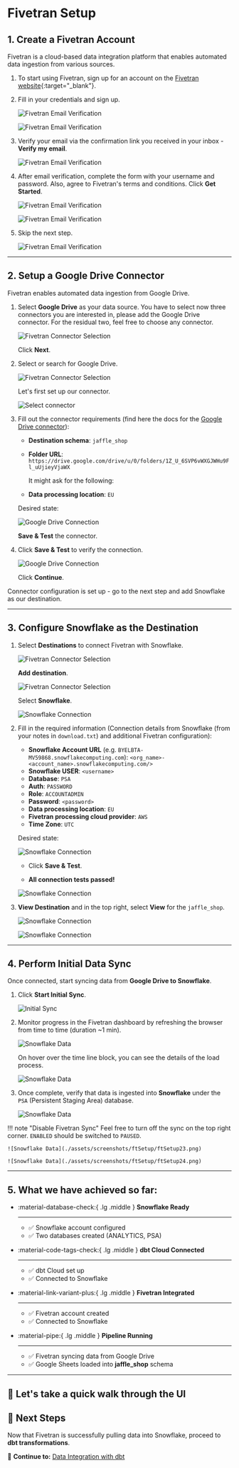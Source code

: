 # Fivetran Setup

## 1. Create a Fivetran Account
Fivetran is a cloud-based data integration platform that enables automated data ingestion from various sources.

1. To start using Fivetran, sign up for an account on the [Fivetran website](https://go.fivetran.com/signup/free-trial-emea/){:target="_blank"}.

2. Fill in your credentials and sign up.

    ![Fivetran Email Verification](./assets/screenshots/ftSetup/ftSetup1.png)

    ![Fivetran Email Verification](./assets/screenshots/ftSetup/ftSetup2.png)

3. Verify your email via the confirmation link you received in your inbox - **Verify my email**.

    ![Fivetran Email Verification](./assets/screenshots/ftSetup/ftSetup3.png)

4. After email verification, complete the form with your username and password. Also, agree to Fivetran's terms and conditions. Click **Get Started**.

    ![Fivetran Email Verification](./assets/screenshots/ftSetup/ftSetup4.png)

    ![Fivetran Email Verification](./assets/screenshots/ftSetup/ftSetup5.png)

5. Skip the next step.

    ![Fivetran Email Verification](./assets/screenshots/ftSetup/ftSetup6.png)


---

## 2. Setup a Google Drive Connector
Fivetran enables automated data ingestion from Google Drive.

1. Select **Google Drive** as your data source. You have to select now three connectors you are interested in, please add the Google Drive connector. For the residual two, feel free to choose any connector.

    ![Fivetran Connector Selection](./assets/screenshots/ftSetup/ftSetup7.png)


    Click **Next**.


2. Select or search for Google Drive.

    ![Fivetran Connector Selection](./assets/screenshots/ftSetup/ftSetup8.png)

    Let's first set up our connector.

    ![Select connector](./assets/screenshots/ftSetup/ftSetup9.png)

3. Fill out the connector requirements (find here the docs for the [Google Drive connector](https://fivetran.com/docs/connectors/files/google-drive/setup-guide)):

    - **Destination schema**: ```jaffle_shop```
    - **Folder URL**: ```https://drive.google.com/drive/u/0/folders/1Z_U_6SVP6vWXGJWHu9Fl_uUjieyVjaWX```
    
        It might ask for the following:

    - **Data processing location**: `EU`    
    

    Desired state:

    ![Google Drive Connection](./assets/screenshots/ftSetup/ftSetup10.png)

    **Save & Test** the connector.

4. Click **Save & Test** to verify the connection.

    ![Google Drive Connection](./assets/screenshots/ftSetup/ftSetup11.png)

    Click **Continue**.

Connector configuration is set up - go to the next step and add Snowflake as our destination.

---

## 3. Configure Snowflake as the Destination
1. Select **Destinations** to connect Fivetran with Snowflake.

    ![Fivetran Connector Selection](./assets/screenshots/ftSetup/ftSetup12.png)

    **Add destination**.

    ![Fivetran Connector Selection](./assets/screenshots/ftSetup/ftSetup13.png)

    Select **Snowflake**.

    ![Snowflake Connection](./assets/screenshots/ftSetup/ftSetup14.png)

2. Fill in the required information (Connection details from Snowflake (from your notes in `download.txt`) and additional Fivetran configuration):
    - **Snowflake Account URL** (e.g. `BYELBTA-MV59868.snowflakecomputing.com`): `<org_name>-<account_name>.snowflakecomputing.com/>`
    - **Snowflake USER**: `<username>`
    - **Database**: `PSA`
    - **Auth**: `PASSWORD`
    - **Role**: `ACCOUNTADMIN`
    - **Password**: `<password>`
    - **Data processing location**: `EU`
    - **Fivetran processing cloud provider**: `AWS`
    - **Time Zone**: `UTC`

    Desired state:

    ![Snowflake Connection](./assets/screenshots/ftSetup/ftSetup15.png)

    - Click **Save & Test**.
    
    - **All connection tests passed!**

    ![Snowflake Connection](./assets/screenshots/ftSetup/ftSetup16.png)


3. **View Destination** and in the top right, select **View** for the `jaffle_shop`.

    ![Snowflake Connection](./assets/screenshots/ftSetup/ftSetup17.png)


    ![Snowflake Connection](./assets/screenshots/ftSetup/ftSetup18.png)



---

## 4. Perform Initial Data Sync
Once connected, start syncing data from **Google Drive to Snowflake**.

1. Click **Start Initial Sync**.

    ![Initial Sync](./assets/screenshots/ftSetup/ftSetup19.png)


2. Monitor progress in the Fivetran dashboard by refreshing the browser from time to time (duration ~1 min).

    ![Snowflake Data](./assets/screenshots/ftSetup/ftSetup20.png)

    On hover over the time line block, you can see the details of the load process.

    ![Snowflake Data](./assets/screenshots/ftSetup/ftSetup21.png)


3. Once complete, verify that data is ingested into **Snowflake** under the `PSA` (Persistent Staging Area) database.

    ![Snowflake Data](./assets/screenshots/ftSetup/ftSetup22.png)

!!! note "Disable Fivetran Sync"
    Feel free to turn off the sync on the top right corner. ``ENABLED`` should be switched to ``PAUSED``.

    ![Snowflake Data](./assets/screenshots/ftSetup/ftSetup23.png)

    ![Snowflake Data](./assets/screenshots/ftSetup/ftSetup24.png)





---


## 5. What we have achieved so far:

<div class="grid cards" markdown>

-   :material-database-check:{ .lg .middle } __Snowflake Ready__

    ---

    - ✅ Snowflake account configured  
    - ✅ Two databases created (ANALYTICS, PSA)  


-   :material-code-tags-check:{ .lg .middle } __dbt Cloud Connected__

    ---

    - ✅ dbt Cloud set up  
    - ✅ Connected to Snowflake  



-   :material-link-variant-plus:{ .lg .middle } __Fivetran Integrated__

    ---

    - ✅ Fivetran account created  
    - ✅ Connected to Snowflake  



-   :material-pipe:{ .lg .middle } __Pipeline Running__

    ---

    - ✅ Fivetran syncing data from Google Drive  
    - ✅ Google Sheets loaded into **jaffle_shop** schema 



</div>

---

## 🚀 Let's take a quick walk through the UI


## 🎉 Next Steps
Now that Fivetran is successfully pulling data into Snowflake, proceed to **dbt transformations**.

🔗 **Continue to:** [Data Integration with dbt](dbt-transformation.md)